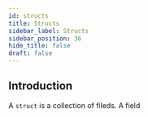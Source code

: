 ```yaml
---
id: structs
title: Structs
sidebar_label: Structs
sidebar_position: 36
hide_title: false
draft: false
---
```


## Introduction

A `struct` is a collection of fileds. A field 